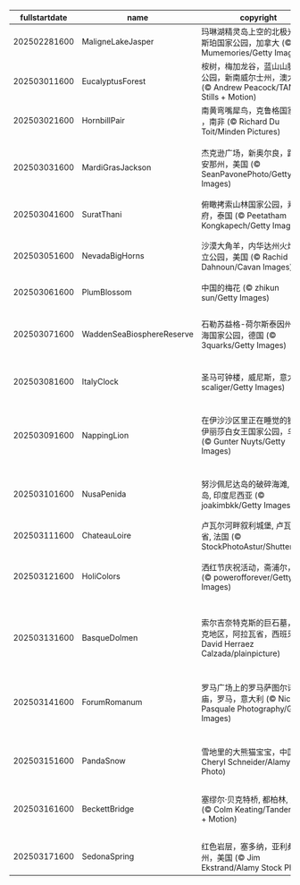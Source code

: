 |fullstartdate|name|copyright|title|image|
|--|--|--|--|--|
202502281600|MaligneLakeJasper|玛琳湖精灵岛上空的北极光，贾斯珀国家公园，加拿大 (© Mumemories/Getty Images)|天空之镜|![](/zh-CN/2025/03/202502281600MaligneLakeJasper.jpg)|
202503011600|EucalyptusForest|桉树，梅加龙谷，蓝山山脉国家公园，新南威尔士州，澳大利亚 (© Andrew Peacock/TANDEM Stills + Motion)|桉树奇景|![](/zh-CN/2025/03/202503011600EucalyptusForest.jpg)|
202503021600|HornbillPair|南黄弯嘴犀鸟，克鲁格国家公园 ，南非 (© Richard Du Toit/Minden Pictures)|狂热野生|![](/zh-CN/2025/03/202503021600HornbillPair.jpg)|
202503031600|MardiGrasJackson|杰克逊广场，新奥尔良，路易斯安那州，美国 (© SeanPavonePhoto/Getty Images)|马蒂·格拉斯狂欢节|![](/zh-CN/2025/03/202503031600MardiGrasJackson.jpg)|
202503041600|SuratThani|俯瞰拷索山林国家公园，素叻府，泰国 (© Peetatham Kongkapech/Getty Images)|丛林探险|![](/zh-CN/2025/03/202503041600SuratThani.jpg)|
202503051600|NevadaBigHorns|沙漠大角羊，内华达州火焰谷州立公园，美国 (© Rachid Dahnoun/Cavan Images)|岩石间的生存之道|![](/zh-CN/2025/03/202503051600NevadaBigHorns.jpg)|
202503061600|PlumBlossom|中国的梅花 (© zhikun sun/Getty Images)|花开中国|![](/zh-CN/2025/03/202503061600PlumBlossom.jpg)|
202503071600|WaddenSeaBiosphereReserve|石勒苏益格-荷尔斯泰因州瓦登海国家公园，德国 (© 3quarks/Getty Images)|原始纯净的自然天堂|![](/zh-CN/2025/03/202503071600WaddenSeaBiosphereReserve.jpg)|
202503081600|ItalyClock|圣马可钟楼，威尼斯，意大利 (© scaliger/Getty Images)|时间的步伐|![](/zh-CN/2025/03/202503081600ItalyClock.jpg)|
202503091600|NappingLion|在伊沙沙区里正在睡觉的狮子，伊丽莎白女王国家公园，乌干达 (© Gunter Nuyts/Getty Images)|小睡片刻，再征服世界|![](/zh-CN/2025/03/202503091600NappingLion.jpg)|
202503101600|NusaPenida|努沙佩尼达岛的破碎海滩, 巴厘岛, 印度尼西亚 (© joakimbkk/Getty Images)|大海的非凡造化|![](/zh-CN/2025/03/202503101600NusaPenida.jpg)|
202503111600|ChateauLoire|卢瓦尔河畔叙利城堡, 卢瓦尔中心省, 法国 (© StockPhotoAstur/Shutterstock)|屹立不倒|![](/zh-CN/2025/03/202503111600ChateauLoire.jpg)|
202503121600|HoliColors|洒红节庆祝活动，斋浦尔，印度 (© powerofforever/Getty Images)|洒满色彩的欢乐|![](/zh-CN/2025/03/202503121600HoliColors.jpg)|
||||![](/zh-CN/2025/03/.jpg)|
202503131600|BasqueDolmen|索尔吉奈特克斯的巨石墓，巴斯克地区，阿拉瓦省，西班牙 (© David Herraez Calzada/plainpicture)|天空中的圆周率|![](/zh-CN/2025/03/202503131600BasqueDolmen.jpg)|
202503141600|ForumRomanum|罗马广场上的罗马萨图尔诺农神庙，罗马，意大利 (© Nico De Pasquale Photography/Getty Images)|“朋友们，罗马人，同胞们…”|![](/zh-CN/2025/03/202503141600ForumRomanum.jpg)|
202503151600|PandaSnow|雪地里的大熊猫宝宝，中国 (© Cheryl Schneider/Alamy Stock Photo)|回归黑白世界|![](/zh-CN/2025/03/202503151600PandaSnow.jpg)|
202503161600|BeckettBridge|塞缪尔·贝克特桥, 都柏林, 爱尔兰 (© Colm Keating/Tandem Stills + Motion)|圣帕特里克节的魅力|![](/zh-CN/2025/03/202503161600BeckettBridge.jpg)|
202503171600|SedonaSpring|红色岩层，塞多纳，亚利桑那州，美国 (© Jim Ekstrand/Alamy Stock Photo)|漩涡般的心境|![](/zh-CN/2025/03/202503171600SedonaSpring.jpg)|
